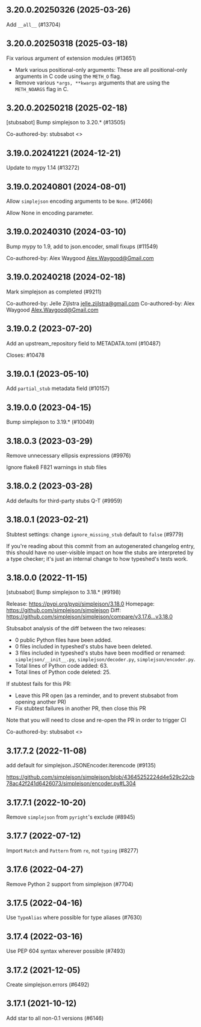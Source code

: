 ## 3.20.0.20250326 (2025-03-26)

Add `__all__` (#13704)

## 3.20.0.20250318 (2025-03-18)

Fix various argument of extension modules (#13651)

* Mark various positional-only arguments: These are all positional-only
  arguments in C code using the `METH_O` flag.
* Remove various `*args, **kwargs` arguments that are using the
  `METH_NOARGS` flag in C.

## 3.20.0.20250218 (2025-02-18)

[stubsabot] Bump simplejson to 3.20.* (#13505)

Co-authored-by: stubsabot <>

## 3.19.0.20241221 (2024-12-21)

Update to mypy 1.14 (#13272)

## 3.19.0.20240801 (2024-08-01)

Allow `simplejson` encoding arguments to be `None`. (#12466)

Allow None in encoding parameter.

## 3.19.0.20240310 (2024-03-10)

Bump mypy to 1.9, add to json.encoder, small fixups (#11549)

Co-authored-by: Alex Waygood <Alex.Waygood@Gmail.com>

## 3.19.0.20240218 (2024-02-18)

Mark simplejson as completed (#9211)

Co-authored-by: Jelle Zijlstra <jelle.zijlstra@gmail.com>
Co-authored-by: Alex Waygood <Alex.Waygood@Gmail.com>

## 3.19.0.2 (2023-07-20)

Add an upstream_repository field to METADATA.toml (#10487)

Closes: #10478

## 3.19.0.1 (2023-05-10)

Add `partial_stub` metadata field (#10157)

## 3.19.0.0 (2023-04-15)

Bump simplejson to 3.19.* (#10049)

## 3.18.0.3 (2023-03-29)

Remove unnecessary ellipsis expressions (#9976)

Ignore flake8 F821 warnings in stub files

## 3.18.0.2 (2023-03-28)

Add defaults for third-party stubs Q-T (#9959)

## 3.18.0.1 (2023-02-21)

Stubtest settings: change `ignore_missing_stub` default to `false` (#9779)

If you're reading about this commit from an autogenerated changelog entry, this should have no user-visible impact on how the stubs are interpreted by a type checker; it's just an internal change to how typeshed's tests work.

## 3.18.0.0 (2022-11-15)

[stubsabot] Bump simplejson to 3.18.* (#9198)

Release: https://pypi.org/pypi/simplejson/3.18.0
Homepage: https://github.com/simplejson/simplejson
Diff: https://github.com/simplejson/simplejson/compare/v3.17.6...v3.18.0

Stubsabot analysis of the diff between the two releases:
 - 0 public Python files have been added.
 - 0 files included in typeshed's stubs have been deleted.
 - 3 files included in typeshed's stubs have been modified or renamed: `simplejson/__init__.py`, `simplejson/decoder.py`, `simplejson/encoder.py`.
 - Total lines of Python code added: 63.
 - Total lines of Python code deleted: 25.

If stubtest fails for this PR:
- Leave this PR open (as a reminder, and to prevent stubsabot from opening another PR)
- Fix stubtest failures in another PR, then close this PR

Note that you will need to close and re-open the PR in order to trigger CI

Co-authored-by: stubsabot <>

## 3.17.7.2 (2022-11-08)

add default for simplejson.JSONEncoder.iterencode (#9135)

https://github.com/simplejson/simplejson/blob/43645252224d4e529c22cb78ac42f241d6426073/simplejson/encoder.py#L304

## 3.17.7.1 (2022-10-20)

Remove `simplejson` from `pyright`'s exclude (#8945)

## 3.17.7 (2022-07-12)

Import `Match` and `Pattern` from `re`, not `typing` (#8277)

## 3.17.6 (2022-04-27)

Remove Python 2 support from simplejson (#7704)

## 3.17.5 (2022-04-16)

Use `TypeAlias` where possible for type aliases (#7630)

## 3.17.4 (2022-03-16)

Use PEP 604 syntax wherever possible (#7493)

## 3.17.2 (2021-12-05)

Create simplejson.errors (#6492)

## 3.17.1 (2021-10-12)

Add star to all non-0.1 versions (#6146)

